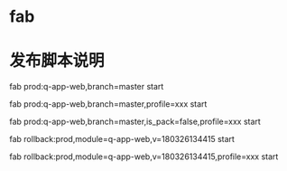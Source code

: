 # fab
# 发布脚本说明
fab prod:q-app-web,branch=master start

fab prod:q-app-web,branch=master,profile=xxx start

fab prod:q-app-web,branch=master,is_pack=false,profile=xxx start



fab rollback:prod,module=q-app-web,v=180326134415 start

fab rollback:prod,module=q-app-web,v=180326134415,profile=xxx start
